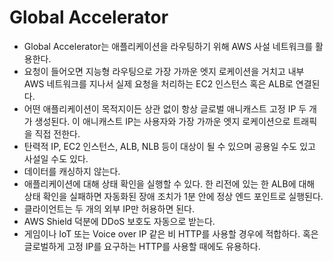 # Global Accelerator

* Global Accelerator는 애플리케이션을 라우팅하기 위해 AWS 사설 네트워크를 활용한다.
* 요청이 들어오면 지능형 라우팅으로 가장 가까운 엣지 로케이션을 거치고 내부 AWS 네트워크를 지나서 실제 요청을 처리하는 EC2 인스턴스 혹은 ALB로 연결된다.
* 어떤 애플리케이션이 목적지이든 상관 없이 항상 글로벌 애니캐스트 고정 IP 두 개가 생성된다. 이 애니캐스트 IP는 사용자와 가장 가까운 엣지 로케이션으로 트래픽을 직접 전한다.
* 탄력적 IP, EC2 인스턴스, ALB, NLB 등이 대상이 될 수 있으며 공용일 수도 있고 사설일 수도 있다.
* 데이터를 캐싱하지 않는다.
* 애플리케이션에 대해 상태 확인을 실행할 수 있다. 한 리전에 있는 한 ALB에 대해 상태 확인을 실패하면 자동화된 장애 조치가 1분 안에 정상 엔드 포인트로 실행된다.
* 클라이언트는 두 개의 외부 IP만 허용하면 된다.
* AWS Shield 덕분에 DDoS 보호도 자동으로 받는다.
* 게임이나 IoT 또는 Voice over IP 같은 비 HTTP를 사용할 경우에 적합하다. 혹은 글로벌하게 고정 IP를 요구하는 HTTP를 사용할 때에도 유용하다.
